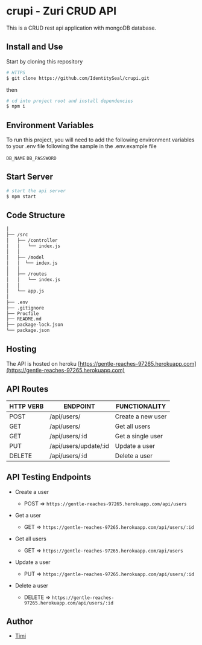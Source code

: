 # crupi - Zuri CRUD API

This is a CRUD rest api application with mongoDB database.

## Install and Use

Start by cloning this repository

```sh
# HTTPS
$ git clone https://github.com/IdentitySeal/crupi.git
```

then

```sh
# cd into project root and install dependencies
$ npm i
```

## Environment Variables

To run this project, you will need to add the following environment variables to your .env file following the sample in the .env.example file

`DB_NAME`
`DB_PASSWORD`


## Start Server

```sh
# start the api server
$ npm start
```

## Code Structure

```bash
│
├── /src
│   ├── /controller
│   │   └── index.js
│   │
│   ├── /model
│   │  └── index.js
│   │
│   ├── /routes
│   │   └── index.js
│   │
│   └── app.js
│
├── .env
├── .gitignore
├── Procfile
├── README.md
├── package-lock.json
└── package.json
```
## Hosting

The API is hosted on heroku [https://gentle-reaches-97265.herokuapp.com](https://gentle-reaches-97265.herokuapp.com)

## API Routes

<table>
	<thead>
		<th>HTTP VERB</th>
		<th>ENDPOINT</th>
		<th>FUNCTIONALITY</th>
	</thead>
    <tbody>
        <tr>
            <td>POST</td>
            <td>/api/users/</td>
            <td>Create a new user</td>
        </tr>
        <tr>
            <td>GET</td>
            <td>/api/users/</td>
            <td>Get all users</td>
        </tr>
        <tr>
            <td>GET</td>
            <td>/api/users/:id</td>
            <td>Get a single user</td>
        </tr>
        <tr>
            <td>PUT</td>
            <td>/api/users/update/:id</td>
            <td>Update a user</td>
        </tr>
        <tr>
            <td>DELETE</td>
            <td>/api/users/:id</td>
            <td>Delete a user</td>
        </tr>
    </tbody>
</table>

## API Testing Endpoints

- Create a user 
    - POST => `https://gentle-reaches-97265.herokuapp.com/api/users`

- Get a user
    - GET => `https://gentle-reaches-97265.herokuapp.com/api/users/:id`

- Get all users
    - GET => `https://gentle-reaches-97265.herokuapp.com/api/users`

- Update a user
    - PUT => `https://gentle-reaches-97265.herokuapp.com/api/users/:id`

- Delete a user
    - DELETE => `https://gentle-reaches-97265.herokuapp.com/api/users/:id`
    

## Author

- [Timi](https://www.github.com/identityseal)

  
